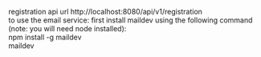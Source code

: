 registration api url http://localhost:8080/api/v1/registration <br>
to use the email service: first install maildev using the following command (note: you will need node installed):<br>
      npm install -g maildev <br>
      maildev
  
